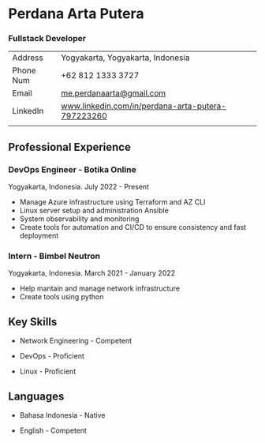 # Perdana Arta Putera
### Fullstack Developer

|           |                                                    |
| --------- | -------                                            |
| Address   | Yogyakarta, Yogyakarta, Indonesia                  |
| Phone Num | +62 812 1333 3727                                  |
| Email     | me.perdanaarta@gmail.com                           |
| LinkedIn  | www.linkedin.com/in/perdana-arta-putera-797223260  |
|           |                                                    |

## Professional Experience

### DevOps Engineer - Botika Online
Yogyakarta, Indonesia. July 2022 - Present

- Manage Azure infrastructure using Terraform and AZ CLI
- Linux server setup and administration Ansible
- System observability and monitoring
- Create tools for automation and CI/CD to ensure consistency and fast deployment

### Intern - Bimbel Neutron 
Yogyakarta, Indonesia. March 2021 - January 2022

- Help mantain and manage network infrastructure
- Create tools using python

## Key Skills

- Network Engineering - Competent

- DevOps - Proficient

- Linux - Proficient

## Languages

- Bahasa Indonesia - Native

- English - Competent
